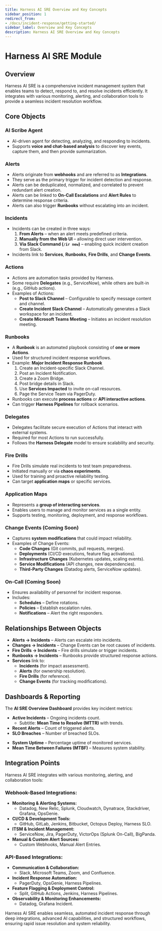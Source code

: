 ```yaml
---
title: Harness AI SRE Overview and Key Concepts
sidebar_position: 1
redirect_from:
- /docs/incident-response/getting-started/
sidebar_label: Overview and Key Concepts
description: Harness AI SRE Overview and Key Concepts
---
```


# Harness AI SRE Module

## Overview
Harness AI SRE is a comprehensive incident management system that enables teams to detect, respond to, and resolve incidents efficiently. It integrates with various monitoring, alerting, and collaboration tools to provide a seamless incident resolution workflow.

## Core Objects

### AI Scribe Agent
- AI-driven agent for detecting, analyzing, and responding to incidents.
- Supports **voice and chat-based analysis** to discover key events, capture them, and then provide summarization.
<!-- - Supports **Probable Root Cause Analysis** leveraging data accessible in the Harness Platform. ![Coming Soon](https://img.shields.io/badge/Coming%20Soon-blue?style=flat) -->

### Alerts
- Alerts originate from **webhooks** and are referred to as **Integrations**.
- They serve as the primary trigger for incident detection and response.
- Alerts can be deduplicated, normalized, and correlated to prevent redundant alert creation.
- Alerts can be linked to **On-Call Escalations** and **Alert Rules** to determine response criteria.
- Alerts can also trigger **Runbooks** without escalating into an incident.

### Incidents
- Incidents can be created in three ways:
  1. **From Alerts** – when an alert meets predefined criteria.
  2. **Manually from the Web UI** – allowing direct user intervention.
  3. **Via Slack Command (`/ir new`)** – enabling quick incident creation from Slack.
- Incidents link to **Services**, **Runbooks**, **Fire Drills**, and **Change Events**.

### Actions
- Actions are automation tasks provided by Harness.
- Some require **Delegates** (e.g., ServiceNow), while others are built-in (e.g., GitHub actions).
- Examples of Actions:
  - **Post to Slack Channel** – Configurable to specify message content and channel.
  - **Create Incident Slack Channel** – Automatically generates a Slack workspace for an incident.
  - **Create Microsoft Teams Meeting** – Initiates an incident resolution meeting.

### Runbooks
- A **Runbook** is an automated playbook consisting of **one or more Actions**.
- Used for structured incident response workflows.
- Example: **Major Incident Response Runbook**
  1. Create an Incident-specific Slack Channel.
  2. Post an Incident Notification.
  3. Create a Zoom Bridge.
  4. Post bridge details in Slack.
  5. Use **Services Impacted** to invite on-call resources.
  6. Page the Service Team via PagerDuty.
- Runbooks can execute **process actions** or **API interactive actions**.
- Can trigger **Harness Pipelines** for rollback scenarios.

### Delegates
- Delegates facilitate secure execution of Actions that interact with external systems.
- Required for most Actions to run successfully.
- Follows the **Harness Delegate** model to ensure scalability and security.

### Fire Drills
- Fire Drills simulate real incidents to test team preparedness.
- Initiated manually or via **chaos experiments**.
- Used for training and proactive reliability testing.
- Can target **application maps** or specific services.

### Application Maps
- Represents a **group of interacting services**.
- Enables users to manage and monitor services as a single entity.
- Supports testing, monitoring, deployment, and response workflows.

### Change Events (Coming Soon)
- Captures **system modifications** that could impact reliability.
- Examples of Change Events:
  - **Code Changes** (Git commits, pull requests, merges).
  - **Deployments** (CI/CD executions, feature flag activations).
  - **Infrastructure Changes** (Kubernetes updates, scaling events).
  - **Service Modifications** (API changes, new dependencies).
  - **Third-Party Changes** (Datadog alerts, ServiceNow updates).

### On-Call (Coming Soon)
- Ensures availability of personnel for incident response.
- Includes:
  - **Schedules** – Define rotations.
  - **Policies** – Establish escalation rules.
  - **Notifications** – Alert the right responders.

## Relationships Between Objects
- **Alerts → Incidents** – Alerts can escalate into incidents.
- **Changes → Incidents** – Change Events can be root causes of incidents.
- **Fire Drills → Incidents** – Fire drills simulate or trigger incidents.
- **Runbooks → Incidents** – Runbooks provide structured response actions.
- **Services** link to:
  - **Incidents** (for impact assessment).
  - **Alerts** (for ownership resolution).
  - **Fire Drills** (for reference).
  - **Change Events** (for tracking modifications).

## Dashboards & Reporting
The **AI SRE Overview Dashboard** provides key incident metrics:
- **Active Incidents** – Ongoing incidents count.
  - Subtitle: **Mean Time to Resolve (MTTR)** with trends.
- **Recent Alerts** – Count of triggered alerts.
- **SLO Breaches** – Number of breached SLOs.
<!-- - **On-Call Response Time** – Average response time for escalations.-->
<!-- - **Deployment Health** – Success vs. rollback rates.-->
<!-- - **Chaos Experiment Coverage** – % of services with chaos testing.-->
- **System Uptime** – Percentage uptime of monitored services.
- **Mean Time Between Failures (MTBF)** – Measures system stability.

## Integration Points
Harness AI SRE integrates with various monitoring, alerting, and collaboration tools:
### Webhook-Based Integrations:
- **Monitoring & Alerting Systems:**
  - Datadog, New Relic, Splunk, Cloudwatch, Dynatrace, Stackdriver, Grafana, OpsGenie.
- **CI/CD & Development Tools:**
  - GitHub, GitLab, Jenkins, Bitbucket, Octopus Deploy, Harness SLO.
- **ITSM & Incident Management:**
  - ServiceNow, Jira, PagerDuty, VictorOps (Splunk On-Call), BigPanda.
- **Manual & Custom Alert Sources:**
  - Custom Webhooks, Manual Alert Entries.

### API-Based Integrations:
- **Communication & Collaboration:**
  - Slack, Microsoft Teams, Zoom, and Confluence.
- **Incident Response Automation:**
  - PagerDuty, OpsGenie, Harness Pipelines.
- **Feature Flagging & Deployment Control:**
  - Split, GitHub Actions, Jenkins, Harness Pipelines.
- **Observability & Monitoring Enhancements:**
  - Datadog, Grafana Incident.

Harness AI SRE enables seamless, automated incident response through deep integrations, advanced AI capabilities, and structured workflows, ensuring rapid issue resolution and system reliability.

